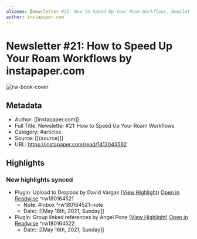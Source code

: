 ```yaml
---
aliases: [Newsletter #21: How to Speed Up Your Roam Workflows, Newsletter #21: How to Speed Up Your Roam Workflows]
author: instapaper.com
---
```

# Newsletter #21: How to Speed Up Your Roam Workflows by instapaper.com

![rw-book-cover](https://readwise-assets.s3.amazonaws.com/static/images/article0.00998d930354.png)

## Metadata
- Author: [[instapaper.com]]
- Full Title: Newsletter #21: How to Speed Up Your Roam Workflows
- Category: #articles
- Source: [[{source}]]
- URL: https://instapaper.com/read/1412043562

## Highlights
### New highlights synced
- Plugin: Upload to Dropbox by David Vargas ([View Highlight](https://instapaper.com/read/1412043562/16401965)) [Open in Readwise](https://readwise.io/open/180164521) ^rw180164521
    - Note: #Inbox ^rw180164521-note
    - Date:: [[May 16th, 2021, Sunday]]
- Plugin: Group linked references by Angel Pone ([View Highlight](https://instapaper.com/read/1412043562/16401971)) [Open in Readwise](https://readwise.io/open/180164522) ^rw180164522
    - Date:: [[May 16th, 2021, Sunday]]
